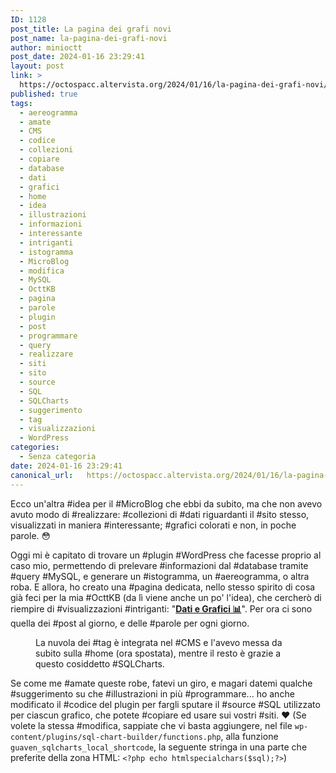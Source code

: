 ```yaml
---
ID: 1128
post_title: La pagina dei grafi novi
post_name: la-pagina-dei-grafi-novi
author: minioctt
post_date: 2024-01-16 23:29:41
layout: post
link: >
  https://octospacc.altervista.org/2024/01/16/la-pagina-dei-grafi-novi/
published: true
tags:
  - aereogramma
  - amate
  - CMS
  - codice
  - collezioni
  - copiare
  - database
  - dati
  - grafici
  - home
  - idea
  - illustrazioni
  - informazioni
  - interessante
  - intriganti
  - istogramma
  - MicroBlog
  - modifica
  - MySQL
  - OcttKB
  - pagina
  - parole
  - plugin
  - post
  - programmare
  - query
  - realizzare
  - siti
  - sito
  - source
  - SQL
  - SQLCharts
  - suggerimento
  - tag
  - visualizzazioni
  - WordPress
categories:
  - Senza categoria
date: 2024-01-16 23:29:41
canonical_url:   https://octospacc.altervista.org/2024/01/16/la-pagina-dei-grafi-novi/
---
```

<!-- wp:paragraph -->
<p>Ecco un'altra #idea per il #MicroBlog che ebbi da subito, ma che non avevo avuto modo di #realizzare: #collezioni di #dati riguardanti il #sito stesso, visualizzati in maniera #interessante; #grafici colorati e non, in poche parole. 😳️</p>
<!-- /wp:paragraph -->

<!-- wp:paragraph -->
<p>Oggi mi è capitato di trovare un #plugin #WordPress che facesse proprio al caso mio, permettendo di prelevare #informazioni dal #database tramite #query #MySQL, e generare un #istogramma, un #aereogramma, o altra roba. E allora, ho creato una #pagina dedicata, nello stesso spirito di cosa già feci per la mia #OcttKB (da lì viene anche un po' l'idea), che cercherò di riempire di #visualizzazioni #intriganti: "<a href="https://octospacc.altervista.org/dati-e-grafici-%f0%9f%93%8a%ef%b8%8f/"><strong>Dati e Grafici 📊️</strong></a>". Per ora ci sono quella dei #post al giorno, e delle #parole per ogni giorno.</p>
<!-- /wp:paragraph -->

<!-- wp:paragraph -->
<p></p>
<!-- /wp:paragraph -->

<!-- wp:image {"id":1129,"sizeSlug":"full","linkDestination":"none"} -->
<figure class="wp-block-image size-full"><img src="{{site.cdnurl}}/assets/uploads/2024/01/image-6.png" alt="" class="wp-image-1129"/><figcaption class="wp-element-caption">La nuvola dei #tag è integrata nel #CMS e l'avevo messa da subito sulla #home (ora spostata), mentre il resto è grazie a questo cosiddetto #SQLCharts.</figcaption></figure>
<!-- /wp:image -->

<!-- wp:paragraph -->
<p></p>
<!-- /wp:paragraph -->

<!-- wp:paragraph -->
<p>Se come me #amate queste robe, fatevi un giro, e magari datemi qualche #suggerimento su che #illustrazioni in più #programmare... ho anche modificato il #codice del plugin per fargli sputare il #source #SQL utilizzato per ciascun grafico, che potete #copiare ed usare sui vostri #siti. ❤️ (Se volete la stessa #modifica, sappiate che vi basta aggiungere, nel file <code>wp-content/plugins/sql-chart-builder/functions.php</code>, alla funzione <code>guaven_sqlcharts_local_shortcode</code>, la seguente stringa in una parte che preferite della zona HTML: <code>&lt;?php echo htmlspecialchars($sql);?&gt;</code>)</p>
<!-- /wp:paragraph -->